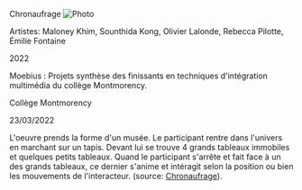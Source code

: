 Chronaufrage
![Photo](../media/Chronofrage.png)

Artistes: Maloney Khim, Sounthida Kong, Olivier Lalonde, Rebecca Pilotte, Émilie Fontaine

2022

Moebius : Projets synthèse des finissants en techniques d'intégration multimédia du collège Montmorency.

Collège Montmorency

23/03/2022

L'oeuvre prends la forme d'un musée. Le participant rentre dans l'univers en marchant sur un tapis. Devant lui se trouve 4 grands tableaux immobiles et quelques petits tableaux. Quand le participant s'arrête et fait face à un des grands tableaux, ce dernier s'anime et intéragit selon la position ou bien les mouvements de l'interacteur.
(source: [Chronaufrage](https://tim-montmorency.com/2022/projets/Chronaufrage/docs/web/index.html)).


